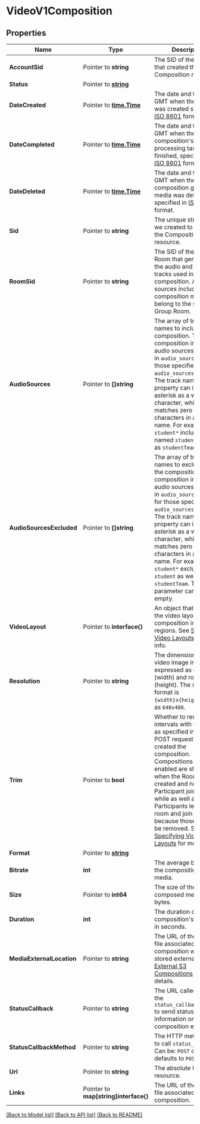 # VideoV1Composition

## Properties

Name | Type | Description | Notes
------------ | ------------- | ------------- | -------------
**AccountSid** | Pointer to **string** | The SID of the [Account](https://www.twilio.com/docs/iam/api/account) that created the Composition resource. |
**Status** | Pointer to [**string**](CompositionEnumStatus.md) |  |
**DateCreated** | Pointer to [**time.Time**](time.Time.md) | The date and time in GMT when the resource was created specified in [ISO 8601](https://en.wikipedia.org/wiki/ISO_8601) format. |
**DateCompleted** | Pointer to [**time.Time**](time.Time.md) | The date and time in GMT when the composition's media processing task finished, specified in [ISO 8601](https://en.wikipedia.org/wiki/ISO_8601) format. |
**DateDeleted** | Pointer to [**time.Time**](time.Time.md) | The date and time in GMT when the composition generated media was deleted, specified in [ISO 8601](https://en.wikipedia.org/wiki/ISO_8601) format. |
**Sid** | Pointer to **string** | The unique string that we created to identify the Composition resource. |
**RoomSid** | Pointer to **string** | The SID of the Group Room that generated the audio and video tracks used in the composition. All media sources included in a composition must belong to the same Group Room. |
**AudioSources** | Pointer to **[]string** | The array of track names to include in the composition. The composition includes all audio sources specified in `audio_sources` except those specified in `audio_sources_excluded`. The track names in this property can include an asterisk as a wild card character, which matches zero or more characters in a track name. For example, `student*` includes tracks named `student` as well as `studentTeam`. |
**AudioSourcesExcluded** | Pointer to **[]string** | The array of track names to exclude from the composition. The composition includes all audio sources specified in `audio_sources` except for those specified in `audio_sources_excluded`. The track names in this property can include an asterisk as a wild card character, which matches zero or more characters in a track name. For example, `student*` excludes `student` as well as `studentTeam`. This parameter can also be empty. |
**VideoLayout** | Pointer to **interface{}** | An object that describes the video layout of the composition in terms of regions. See [Specifying Video Layouts](https://www.twilio.com/docs/video/api/compositions-resource#specifying-video-layouts) for more info. |
**Resolution** | Pointer to **string** | The dimensions of the video image in pixels expressed as columns (width) and rows (height). The string's format is `{width}x{height}`, such as `640x480`. |
**Trim** | Pointer to **bool** | Whether to remove intervals with no media, as specified in the POST request that created the composition. Compositions with `trim` enabled are shorter when the Room is created and no Participant joins for a while as well as if all the Participants leave the room and join later, because those gaps will be removed. See [Specifying Video Layouts](https://www.twilio.com/docs/video/api/compositions-resource#specifying-video-layouts) for more info. |
**Format** | Pointer to [**string**](CompositionEnumFormat.md) |  |
**Bitrate** | **int** | The average bit rate of the composition's media. |[optional] [default to 0]
**Size** | Pointer to **int64** | The size of the composed media file in bytes. |
**Duration** | **int** | The duration of the composition's media file in seconds. |[optional] [default to 0]
**MediaExternalLocation** | Pointer to **string** | The URL of the media file associated with the composition when stored externally. See [External S3 Compositions](/docs/video/api/external-s3-compositions) for more details. |
**StatusCallback** | Pointer to **string** | The URL called using the `status_callback_method` to send status information on every composition event. |
**StatusCallbackMethod** | Pointer to **string** | The HTTP method used to call `status_callback`. Can be: `POST` or `GET`, defaults to `POST`. |
**Url** | Pointer to **string** | The absolute URL of the resource. |
**Links** | Pointer to **map[string]interface{}** | The URL of the media file associated with the composition. |

[[Back to Model list]](../README.md#documentation-for-models) [[Back to API list]](../README.md#documentation-for-api-endpoints) [[Back to README]](../README.md)


